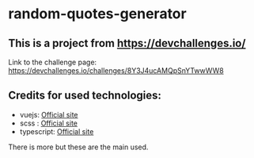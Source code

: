 # random-quotes-generator

## This is a project from https://devchallenges.io/
Link to the challenge page: https://devchallenges.io/challenges/8Y3J4ucAMQpSnYTwwWW8

## Credits for used technologies:
* vuejs: [Official site](https://vuejs.org/)
* scss : [Official site](https://sass-lang.com/)
* typescript: [Official site](https://www.typescriptlang.org)

There is more but these are the main used.


